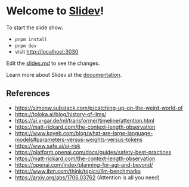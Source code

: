 # Welcome to [Slidev](https://github.com/slidevjs/slidev)!

To start the slide show:

- `pnpm install`
- `pnpm dev`
- visit <http://localhost:3030>

Edit the [slides.md](./slides.md) to see the changes.

Learn more about Slidev at the [documentation](https://sli.dev/).

## References

- https://simonw.substack.com/p/catching-up-on-the-weird-world-of
- https://toloka.ai/blog/history-of-llms/
- https://ai.v-gar.de/ml/transformer/timeline/attention.html
- https://matt-rickard.com/the-context-length-observation
- https://www.koyeb.com/blog/what-are-large-language-models#parameters-versus-weights-versus-tokens
- https://www.safe.ai/ai-risk
- https://platform.openai.com/docs/guides/safety-best-practices
- https://matt-rickard.com/the-context-length-observation
- https://openai.com/index/planning-for-agi-and-beyond/
- https://www.ibm.com/think/topics/llm-benchmarks
- https://arxiv.org/abs/1706.03762 (Attention is all you need)